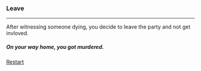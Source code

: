 ### Leave  
---
After witnessing someone dying, you decide to leave the party and not get invloved.
##### On your way home, you got murdered.
[Restart](../home.md)
